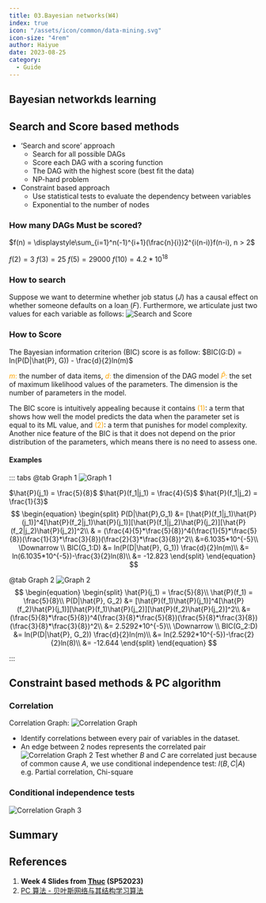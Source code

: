 ```yaml
---
title: 03.Bayesian networks(W4)
index: true
icon: "/assets/icon/common/data-mining.svg"
icon-size: "4rem"
author: Haiyue
date: 2023-08-25
category:
  - Guide
---
```


## Bayesian networkds learning

## Search and Score based methods
* ‘Search and score’ approach
    * Search for all possible DAGs
    * Score each DAG with a scoring function
    * The DAG with the highest score (best fit the data)
    * NP-hard problem
* Constraint based approach
    * Use statistical tests to evaluate the dependency between variables
    * Exponential to the number of nodes

### How many DAGs Must be scored?
$f(n) = \displaystyle\sum_{i=1}^n(-1)^{i+1}(\frac{n}{i})2^{i(n-i)}f(n-i), n > 2$

$f(2) = 3$
$f(3) = 25$
$f(5) = 29000$
$f(10) = 4.2 * 10^{18}$

### How to search
Suppose we want to determine whether job status $(J)$ has a causal effect on whether someone defaults on a loan $(F)$. Furthermore, we articulate just two values for each variable as follows:
![Search and Score](/data/unisa/AdvancedAnalytic2/week4/searchandscore.png)

### How to Score

The Bayesian information criterion (BIC) score is as follow:
$BIC(G:D) = ln(P(D|\hat{P}, G)) - \frac{d}{2}ln(m)$

<span style="color:orange;font-weight:fold;">$m$:</span> the number of data items,
<span style="color:orange;font-weight:fold;">$d$:</span> the dimension of the DAG model
<span style="color:orange;font-weight:fold;">$\hat{P}$:</span> the set of maximum likelihood values of the parameters. 
The dimension is the number of parameters in the model.

The BIC score is intuitively appealing because it contains 
<span style="color:orange">(1)</span>: a term that shows how well the model predicts the data when the parameter set is equal to its ML value, and 
<span style="color:orange">(2)</span>: a term that punishes for model complexity.
Another nice feature of the BIC is that it does not depend on the prior distribution of the parameters, which means there is no need to assess one.

#### Examples
::: tabs
@tab Graph 1
![Graph 1](/data/unisa/AdvancedAnalytic2/week4/scoreexample.png)

$\hat{P}(j_1) = \frac{5}{8}$
$\hat{P}(f_1|j_1) = \frac{4}{5}$
$\hat{P}(f_1|j_2) = \frac{1}{3}$
$$
\begin{equation}
\begin{split}   
P(D|\hat{P},G_1) &= [\hat{P}(f_1|j_1)\hat{P}(j_1)]^4[\hat{P}(f_2|j_1)\hat{P}(j_1)][\hat{P}(f_1|j_2)\hat{P}(j_2)][\hat{P}(f_2|j_2)\hat{P}(j_2)]^2\\
    & = (\frac{4}{5}*\frac{5}{8})^4(\frac{1}{5}*\frac{5}{8})(\frac{1}{3}*\frac{3}{8})(\frac{2}{3}*\frac{3}{8})^2\\
      &=6.1035*10^{-5}\\
  \Downarrow \\
  BIC(G_1:D) &= ln(P(D|\hat{P}, G_1)) \frac{d}{2}ln(m)\\
   &= ln(6.1035*10^{-5})-\frac{3}{2}ln(8)\\
   &= -12.823
\end{split}
\end{equation}
$$

$$
$$


@tab Graph 2
![Graph 2](/data/unisa/AdvancedAnalytic2/week4/scoreexample2.png)
$$
\begin{equation}
\begin{split}
  \hat{P}(j_1) = \frac{5}{8}\\
  \hat{P}(f_1) = \frac{5}{8}\\
  P(D|\hat{P}, G_2) &= [\hat{P}(f_1)\hat{P}(j_1)]^4[\hat{P}(f_2)\hat{P}(j_1)][\hat{P}(f_1)\hat{P}(j_2)][\hat{P}(f_2)\hat{P}(j_2)]^2\\
  &= (\frac{5}{8}*\frac{5}{8})^4(\frac{3}{8}*\frac{5}{8})(\frac{5}{8}*\frac{3}{8})(\frac{3}{8}*\frac{3}{8})^2\\
  &= 2.5292*10^{-5}\\
  \Downarrow \\
  BIC(G_2:D) &= ln(P(D|\hat{P}, G_2)) \frac{d}{2}ln(m)\\
   &= ln(2.5292*10^{-5})-\frac{2}{2}ln(8)\\
   &= -12.644
\end{split}
\end{equation}
$$

:::
## Constraint based methods & PC algorithm
### Correlation
Correlation Graph: 
![Correlation Graph](/data/unisa/AdvancedAnalytic2/week4/CorrelationGraph.png)
* Identify correlations between every pair of variables in the dataset. 
* An edge between 2 nodes represents the correlated pair
![Correlation Graph 2](/data/unisa/AdvancedAnalytic2/week4/CorrelationGraph2.png)
Test whether $B$ and $C$ are correlated just because of common cause $A$, we use conditional independence test:  $I(B, C|A)$
e.g. Partial correlation, Chi-square

### Conditional independence tests
![Correlation Graph 3](/data/unisa/AdvancedAnalytic2/week4/CorrelationGraph3.png)
## Summary



## References
01. **Week 4 Slides from [Thuc](https://people.unisa.edu.au/thuc.le) (SP52023)**
02. [PC 算法 - 贝叶斯网络与其结构学习算法](https://zhuanlan.zhihu.com/p/368010458)